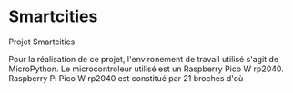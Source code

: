 # Smartcities
Projet Smartcities 

Pour la réalisation de ce projet, l'environement de travail utilisé s'agit de MicroPython.
Le microcontroleur utilisé est un Raspberry Pico W rp2040.
Raspberry Pi Pico W rp2040 est constitué par 21 broches d'où 
